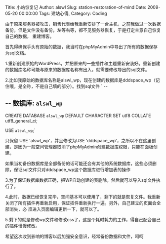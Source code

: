 Title: 小站恢复记
Author: alswl
Slug: station-restoration-of-mind
Date: 2009-05-20 00:00:00
Tags: 建站心得, 
Category: Coding

由于原来服务器被攻击，销售代表给我重新安排了一台主机，之前我做过一次数据备份，但是文件没有备份，左等右等，都不见服务器恢复，于是打定主意自己恢复自己的数据，
重建博客。

首先得确保手头有原始的数据，我当时在phpMyAdmin中导出了所有的数据保存为sql文档。

1.重新创建原始的WordPress，并把原来的一些插件和主题重新安装好。重新创建的数据库名称可能与原来的数据库名称有出入，就需要修改导出的sql文件。

2.比如我原始的数据库名称是alswl_wp，现在创建的数据库是dddspace_wp（记住哦，是全称，不是自己填的部分）。找到sql文件 ` --

-- 数据库: `alswl_wp`  
--  
CREATE DATABASE `alswl_wp` DEFAULT CHARACTER SET utf8 COLLATE utf8_general_ci;

USE `alswl_wp`;`

只保留 USE 'alswl_wp'，并且修改为USE
'dddspace_wp'，之所以不在这里创建，是因为一般空间管理器取消了phpMyAdmin创建数据库权限，只能在面板创建。

如果当初备份数据库是全部备份的话可能还会有其他的系统数据库，这些必须删除，保证sql文件只对dddspace_wp这个数据库进行增加表的操作

3.为了保证数据库数据正确，把WP自动创建的表删除，然后就可以导入sql文件执行了。

4.此时，数据已经恢复完毕，空间基本可以使用了，剩下的就是恢复文件。我重新关闭了所有插件再重新启用，保证插件重新执行一遍。另外，自己建立的页面会全部消失，必
须进入页面编辑更新一下，就可以了。

5.剩下的就是修改wp文件和修改css了，这是个耗时耗力的工作，得自己配合自己的插件慢慢修改。

希望这次收到影响的博客以后加强安全意识，经常备份数据和文件，呵呵


